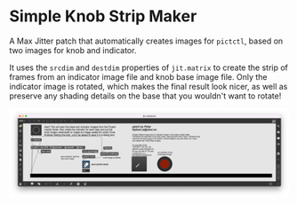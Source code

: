 # Simple Knob Strip Maker
A Max Jitter patch that automatically creates images for `pictctl`, based on two images for knob and indicator.

It uses the `srcdim` and `destdim` properties of `jit.matrix` to create the strip of frames from an indicator image file and knob base image file. Only the indicator image is rotated, which makes the final result look nicer, as well as preserve any shading details on the base that you wouldn't want to rotate!

![Max patch for making animation frames for pictctl](media/patch_screenshot.png)
